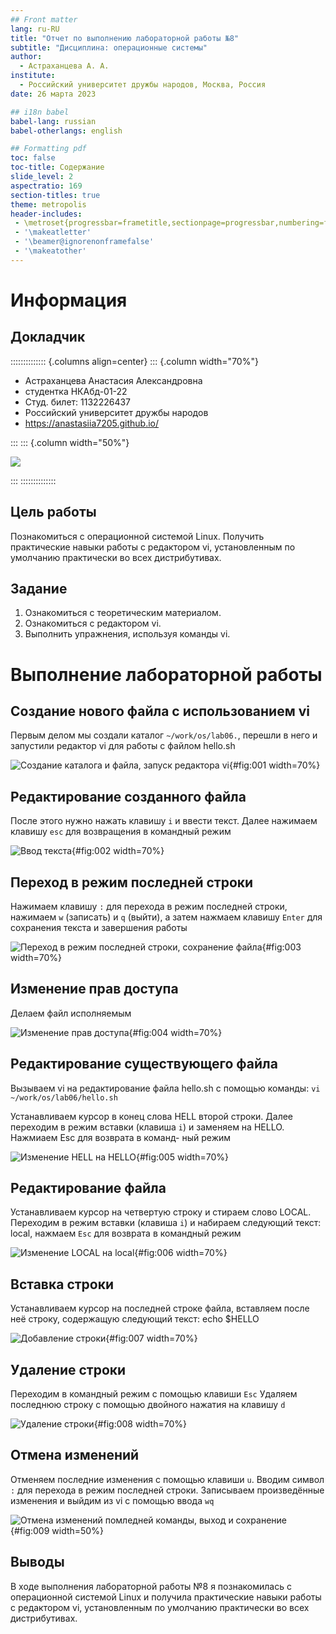```yaml
---
## Front matter
lang: ru-RU
title: "Отчет по выполнению лабораторной работы №8"
subtitle: "Дисциплина: операционные системы"
author:
  - Астраханцева А. А.
institute:
  - Российский университет дружбы народов, Москва, Россия
date: 26 марта 2023

## i18n babel
babel-lang: russian
babel-otherlangs: english

## Formatting pdf
toc: false
toc-title: Содержание
slide_level: 2
aspectratio: 169
section-titles: true
theme: metropolis
header-includes:
 - \metroset{progressbar=frametitle,sectionpage=progressbar,numbering=fraction}
 - '\makeatletter'
 - '\beamer@ignorenonframefalse'
 - '\makeatother'
---
```


# Информация

## Докладчик

:::::::::::::: {.columns align=center}
::: {.column width="70%"}

  * Астраханцева Анастасия Александровна
  * студентка НКАбд-01-22
  * Студ. билет: 1132226437
  * Российский университет дружбы народов
  * <https://anastasiia7205.github.io/>

:::
::: {.column width="50%"}

![](./image/nastya.jpg)

:::
::::::::::::::

## Цель работы

Познакомиться с операционной системой Linux. Получить практические навыки работы с редактором vi, установленным по умолчанию практически во всех дистрибутивах.

## Задание

1. Ознакомиться с теоретическим материалом.
2. Ознакомиться с редактором vi.
3. Выполнить упражнения, используя команды vi.

# Выполнение лабораторной работы

## Создание нового файла с использованием vi

Первым делом мы создали каталог `~/work/os/lab06.`, перешли в него и запустили редактор vi для работы с файлом hello.sh 


![Cоздание каталога и файла, запуск редактора vi](image/1.png){#fig:001 width=70%}

## Редактирование созданного файла

После этого нужно нажать клавишу `i` и ввести текст. Далее нажимаем клавишу `esc` для возвращения в командный режим 

![Ввод текста](image/2.png){#fig:002 width=70%}

## Переход в режим последней строки

Нажимаем клавишу `:` для перехода в режим последней строки, нажимаем `w` (записать) и `q` (выйти), а затем нажмаем клавишу `Enter` для сохранения текста и завершения работы 

![Переход в режим последней строки, сохранение файла](image/3.png){#fig:003 width=70%}

## Изменение прав доступа

Делаем файл исполняемым

![Изменение прав доступа](image/4.png){#fig:004 width=70%}

## Редактирование существующего файла

Вызываем vi на редактирование файла hello.sh с помощью команды: `vi ~/work/os/lab06/hello.sh`

Устанавливаем курсор в конец слова HELL второй строки. Далее переходим в режим вставки (клавиша `i`) и заменяем на HELLO. Нажмиаем Esc для возврата в команд-
ный режим 

![Изменение HELL на HELLO](image/5.png){#fig:005 width=70%}

## Редактирование файла

Устанавливаем курсор на четвертую строку и стираем слово LOCAL. Переходим в режим вставки (клавиша `i`) и набираем следующий текст: local, нажмаем `Esc` для возврата в командный режим 

![Изменение LOCAL на local](image/6.png){#fig:006 width=70%}

## Вставка строки

Устанавливаем курсор на последней строке файла, вставляем после неё строку, содержащую
следующий текст: echo $HELLO 

![Добавление строки](image/7.png){#fig:007 width=70%}

## Удаление строки

Переходим в командный режим с помощью клавиши `Esc` Удаляем последнюю строку с помощью двойного нажатия на клавишу `d` 

![Удаление строки](image/8.png){#fig:008 width=70%}

## Отмена изменений

Отменяем последние изменения с помощью клавиши `u`. Вводим символ `:` для перехода в режим последней строки. Записываем произведённые изменения и выйдим из vi с помощью ввода `wq`

![Отмена изменений помледней команды, выход и сохранение](image/9.png){#fig:009 width=50%}


## Выводы

В ходе выполнения лабораторной работы №8 я познакомилась с операционной системой Linux и получила практические навыки работы с редактором vi, установленным по умолчанию практически во всех дистрибутивах.


